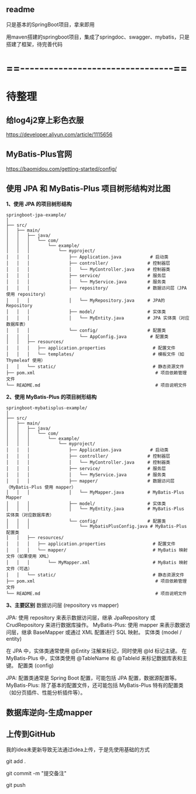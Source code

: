 ## readme



只是基本的SpringBoot项目，拿来即用

用maven搭建的springboot项目，集成了springdoc、swagger、mybatis，只是搭建了框架，待完善代码





# ==--------------------------------==









# 待整理





## 给log4j2穿上彩色衣服

https://developer.aliyun.com/article/1115656



## MyBatis-Plus官网

https://baomidou.com/getting-started/config/





## 使用 JPA 和 MyBatis-Plus 项目树形结构对比图

**1、使用 JPA 的项目树形结构**

~~~
springboot-jpa-example/
│
├── src/
│   ├── main/
│   │   ├── java/
│   │   │   └── com/
│   │   │       └── example/
│   │   │           └── myproject/
│   │   │               ├── Application.java           # 启动类
│   │   │               ├── controller/               # 控制器层
│   │   │               │   └── MyController.java     # 控制器类
│   │   │               ├── service/                  # 服务层
│   │   │               │   └── MyService.java        # 服务类
│   │   │               ├── repository/               # 数据访问层（JPA使用 repository）
│   │   │               │   └── MyRepository.java     # JPA的 Repository
│   │   │               ├── model/                    # 实体类
│   │   │               │   └── MyEntity.java         # JPA 实体类（对应数据库表）
│   │   │               └── config/                   # 配置类
│   │   │                   └── AppConfig.java         # 配置类
│   │   ├── resources/
│   │   │   ├── application.properties                  # 配置文件
│   │   │   └── templates/                              # 模板文件（如 Thymeleaf 使用）
│   │   └── static/                                     # 静态资源文件
├── pom.xml                                              # 项目依赖管理文件
└── README.md                                            # 项目说明文件

~~~

**2、使用 MyBatis-Plus 的项目树形结构**

~~~
springboot-mybatisplus-example/
│
├── src/
│   ├── main/
│   │   ├── java/
│   │   │   └── com/
│   │   │       └── example/
│   │   │           └── myproject/
│   │   │               ├── Application.java           # 启动类
│   │   │               ├── controller/               # 控制器层
│   │   │               │   └── MyController.java     # 控制器类
│   │   │               ├── service/                  # 服务层
│   │   │               │   └── MyService.java        # 服务类
│   │   │               ├── mapper/                   # 数据访问层（MyBatis-Plus 使用 mapper）
│   │   │               │   └── MyMapper.java         # MyBatis-Plus Mapper
│   │   │               ├── model/                    # 实体类
│   │   │               │   └── MyEntity.java         # MyBatis-Plus 实体类（对应数据库表）
│   │   │               └── config/                   # 配置类
│   │   │                   └── MybatisPlusConfig.java # MyBatis-Plus 配置类
│   │   ├── resources/
│   │   │   ├── application.properties                  # 配置文件
│   │   │   └── mapper/                                 # MyBatis 映射文件（如果使用 XML）
│   │   │       └── MyMapper.xml                        # MyBatis 映射文件（可选）
│   │   └── static/                                     # 静态资源文件
├── pom.xml                                              # 项目依赖管理文件
└── README.md                                            # 项目说明文件

~~~

**3、主要区别**
数据访问层 (repository vs mapper)

JPA: 使用 repository 来表示数据访问层，继承 JpaRepository 或 CrudRepository 来进行数据库操作。
MyBatis-Plus: 使用 mapper 来表示数据访问层，继承 BaseMapper 或通过 XML 配置进行 SQL 映射。
实体类 (model / entity)

在 JPA 中，实体类通常使用 @Entity 注解来标记，同时使用 @Id 标记主键。
在 MyBatis-Plus 中，实体类使用 @TableName 和 @TableId 来标记数据库表和主键。
配置类 (config)

JPA: 配置类通常是 Spring Boot 配置，可能包括 JPA 配置，数据源配置等。
MyBatis-Plus: 除了基本的配置文件，还可能包括 MyBatis-Plus 特有的配置类（如分页插件、性能分析插件等）。







## 数据库逆向-生成mapper







## 上传到GitHub

我的idea未更新导致无法通过idea上传，于是先使用基础的方式

git add .

git commit -m "提交备注"

git push

